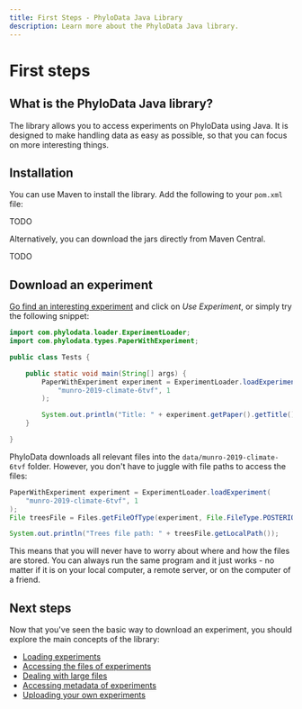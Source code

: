 ```yaml
---
title: First Steps - PhyloData Java Library
description: Learn more about the PhyloData Java library.
---
```


# First steps

## What is the PhyloData Java library?

The library allows you to access experiments on PhyloData using Java. It is designed to make handling data as easy as possible, so that you can focus on more interesting things.

## Installation

You can use Maven to install the library. Add the following to your `pom.xml` file:

TODO

Alternatively, you can download the jars directly from Maven Central.

TODO

## Download an experiment

[Go find an interesting experiment](/) and click on _Use Experiment_, or simply try the following snippet:

```java
import com.phylodata.loader.ExperimentLoader;
import com.phylodata.types.PaperWithExperiment;

public class Tests {

    public static void main(String[] args) {
        PaperWithExperiment experiment = ExperimentLoader.loadExperiment(
            "munro-2019-climate-6tvf", 1
        );

        System.out.println("Title: " + experiment.getPaper().getTitle());
    }

}

```

PhyloData downloads all relevant files into the `data/munro-2019-climate-6tvf` folder. However, you don't have to juggle with file paths to access the files:

```java
PaperWithExperiment experiment = ExperimentLoader.loadExperiment(
    "munro-2019-climate-6tvf", 1
);
File treesFile = Files.getFileOfType(experiment, File.FileType.POSTERIOR_TREES);

System.out.println("Trees file path: " + treesFile.getLocalPath());
```

This means that you will never have to worry about where and how the files are stored. You can always run the same program and it just works - no matter if it is on your local computer, a remote server, or on the computer of a friend.

## Next steps

Now that you've seen the basic way to download an experiment, you should explore the main concepts of the library:

- [Loading experiments](/docs/java_downloading_experiments)
- [Accessing the files of experiments](/docs/java_files)
- [Dealing with large files](/docs/java_large_files)
- [Accessing metadata of experiments](/docs/java_metadata)
- [Uploading your own experiments](/docs/java_uploading_experiments)
